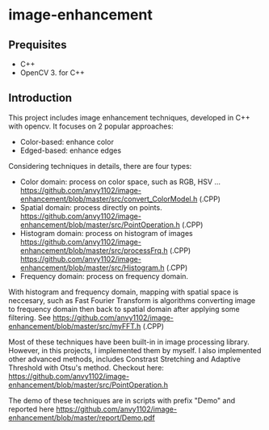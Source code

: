 # image-enhancement

## Prequisites
+ C++
+ OpenCV 3. for C++

## Introduction

This project includes image enhancement techniques, developed in C++ with opencv. It focuses on 2 popular approaches:
- Color-based: enhance color
- Edged-based: enhance edges

Considering techniques in details, there are four types:
- Color domain: process on color space, such as RGB, HSV ...
https://github.com/anvy1102/image-enhancement/blob/master/src/convert_ColorModel.h (.CPP)
- Spatial domain: process directly on points. 
https://github.com/anvy1102/image-enhancement/blob/master/src/PointOperation.h (.CPP)
- Histogram domain: process on histogram of images
https://github.com/anvy1102/image-enhancement/blob/master/src/processFrq.h (.CPP)
https://github.com/anvy1102/image-enhancement/blob/master/src/Histogram.h (.CPP)
- Frequency domain: process on frequency domain.

With histogram and frequency domain, mapping with spatial space is neccesary, such as Fast Fourier Transform is algorithms converting image to frequency domain then back to spatial domain after applying some filtering. See https://github.com/anvy1102/image-enhancement/blob/master/src/myFFT.h (.CPP)

Most of these techniques have been built-in in image processing library. However, in this projects, I implemented them by myself. I also implemented other advanced methods, includes Constrast Stretching and Adaptive Threshold with Otsu's method. Checkout here: https://github.com/anvy1102/image-enhancement/blob/master/src/PointOperation.h

The demo of these techniques are in scripts with prefix "Demo" and reported here https://github.com/anvy1102/image-enhancement/blob/master/report/Demo.pdf
